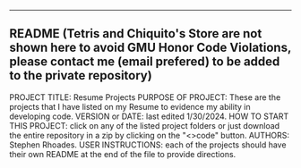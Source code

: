 -----
README (Tetris and Chiquito's Store are not shown here to avoid GMU Honor Code Violations, please contact me (email prefered) to be added to the private repository)
-----
PROJECT TITLE: Resume Projects
PURPOSE OF PROJECT: These are the projects that I have listed on my Resume to evidence my ability in developing code.
VERSION or DATE: last edited 1/30/2024.
HOW TO START THIS PROJECT: click on any of the listed project folders or just download the entire repository in a zip by clicking on the "<>code" button.
AUTHORS: Stephen Rhoades.
USER INSTRUCTIONS: each of the projects should have their own README at the end of the file to provide directions.

